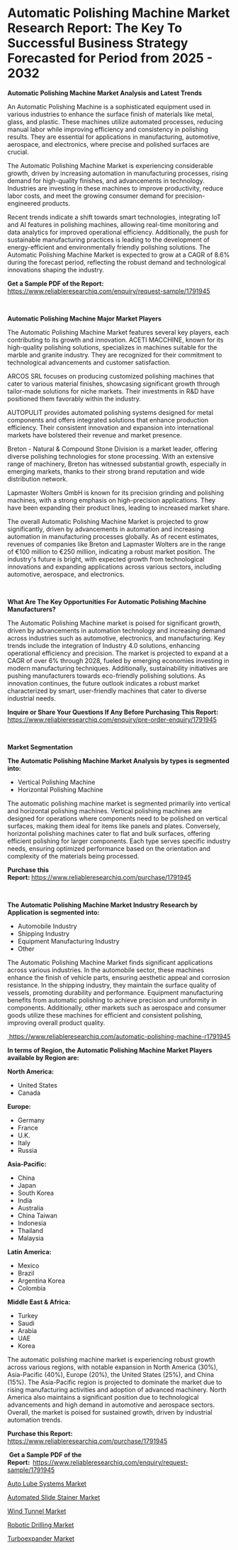 <p><h1>Automatic Polishing Machine Market Research Report: The Key To Successful Business Strategy Forecasted for Period from 2025 - 2032</h1></p><p><strong>Automatic Polishing Machine Market Analysis and Latest Trends</strong></p>
<p><p>An Automatic Polishing Machine is a sophisticated equipment used in various industries to enhance the surface finish of materials like metal, glass, and plastic. These machines utilize automated processes, reducing manual labor while improving efficiency and consistency in polishing results. They are essential for applications in manufacturing, automotive, aerospace, and electronics, where precise and polished surfaces are crucial.</p><p>The Automatic Polishing Machine Market is experiencing considerable growth, driven by increasing automation in manufacturing processes, rising demand for high-quality finishes, and advancements in technology. Industries are investing in these machines to improve productivity, reduce labor costs, and meet the growing consumer demand for precision-engineered products.</p><p>Recent trends indicate a shift towards smart technologies, integrating IoT and AI features in polishing machines, allowing real-time monitoring and data analytics for improved operational efficiency. Additionally, the push for sustainable manufacturing practices is leading to the development of energy-efficient and environmentally friendly polishing solutions. The Automatic Polishing Machine Market is expected to grow at a CAGR of 8.6% during the forecast period, reflecting the robust demand and technological innovations shaping the industry.</p></p>
<p><strong>Get a Sample PDF of the Report:&nbsp;</strong> <a href="https://www.reliableresearchiq.com/enquiry/request-sample/1791945?utm_campaign=104&utm_medium=2&utm_source=Github&utm_content=ia&utm_term=20022025&utm_id=automatic-polishing-machine">https://www.reliableresearchiq.com/enquiry/request-sample/1791945</a></p>
<p>&nbsp;</p>
<p><strong>Automatic Polishing Machine Major Market Players</strong></p>
<p><p>The Automatic Polishing Machine Market features several key players, each contributing to its growth and innovation. ACETI MACCHINE, known for its high-quality polishing solutions, specializes in machines suitable for the marble and granite industry. They are recognized for their commitment to technological advancements and customer satisfaction.</p><p>ARCOS SRL focuses on producing customized polishing machines that cater to various material finishes, showcasing significant growth through tailor-made solutions for niche markets. Their investments in R&D have positioned them favorably within the industry.</p><p>AUTOPULIT provides automated polishing systems designed for metal components and offers integrated solutions that enhance production efficiency. Their consistent innovation and expansion into international markets have bolstered their revenue and market presence.</p><p>Breton - Natural & Compound Stone Division is a market leader, offering diverse polishing technologies for stone processing. With an extensive range of machinery, Breton has witnessed substantial growth, especially in emerging markets, thanks to their strong brand reputation and wide distribution network.</p><p>Lapmaster Wolters GmbH is known for its precision grinding and polishing machines, with a strong emphasis on high-precision applications. They have been expanding their product lines, leading to increased market share.</p><p>The overall Automatic Polishing Machine Market is projected to grow significantly, driven by advancements in automation and increasing automation in manufacturing processes globally. As of recent estimates, revenues of companies like Breton and Lapmaster Wolters are in the range of €100 million to €250 million, indicating a robust market position. The industry's future is bright, with expected growth from technological innovations and expanding applications across various sectors, including automotive, aerospace, and electronics.</p></p>
<p>&nbsp;</p>
<p><strong>What Are The Key Opportunities For Automatic Polishing Machine Manufacturers?</strong></p>
<p><p>The Automatic Polishing Machine market is poised for significant growth, driven by advancements in automation technology and increasing demand across industries such as automotive, electronics, and manufacturing. Key trends include the integration of Industry 4.0 solutions, enhancing operational efficiency and precision. The market is projected to expand at a CAGR of over 6% through 2028, fueled by emerging economies investing in modern manufacturing techniques. Additionally, sustainability initiatives are pushing manufacturers towards eco-friendly polishing solutions. As innovation continues, the future outlook indicates a robust market characterized by smart, user-friendly machines that cater to diverse industrial needs.</p></p>
<p><strong>Inquire or Share Your Questions If Any Before Purchasing This Report:</strong> <a href="https://www.reliableresearchiq.com/enquiry/pre-order-enquiry/1791945?utm_campaign=104&utm_medium=2&utm_source=Github&utm_content=ia&utm_term=20022025&utm_id=automatic-polishing-machine">https://www.reliableresearchiq.com/enquiry/pre-order-enquiry/1791945</a></p>
<p>&nbsp;</p>
<p><strong>Market Segmentation</strong></p>
<p><strong>The Automatic Polishing Machine Market Analysis by types is segmented into:</strong></p>
<p><ul><li>Vertical Polishing Machine</li><li>Horizontal Polishing Machine</li></ul></p>
<p><p>The automatic polishing machine market is segmented primarily into vertical and horizontal polishing machines. Vertical polishing machines are designed for operations where components need to be polished on vertical surfaces, making them ideal for items like panels and plates. Conversely, horizontal polishing machines cater to flat and bulk surfaces, offering efficient polishing for larger components. Each type serves specific industry needs, ensuring optimized performance based on the orientation and complexity of the materials being processed.</p></p>
<p><strong>Purchase this Report:&nbsp;</strong><a href="https://www.reliableresearchiq.com/purchase/1791945?utm_campaign=104&utm_medium=2&utm_source=Github&utm_content=ia&utm_term=20022025&utm_id=automatic-polishing-machine">https://www.reliableresearchiq.com/purchase/1791945</a></p>
<p>&nbsp;</p>
<p><strong>The Automatic Polishing Machine Market Industry Research by Application is segmented into:</strong></p>
<p><ul><li>Automobile Industry</li><li>Shipping Industry</li><li>Equipment Manufacturing Industry</li><li>Other</li></ul></p>
<p><p>The Automatic Polishing Machine Market finds significant applications across various industries. In the automobile sector, these machines enhance the finish of vehicle parts, ensuring aesthetic appeal and corrosion resistance. In the shipping industry, they maintain the surface quality of vessels, promoting durability and performance. Equipment manufacturing benefits from automatic polishing to achieve precision and uniformity in components. Additionally, other markets such as aerospace and consumer goods utilize these machines for efficient and consistent polishing, improving overall product quality.</p></p>
<p><a href="https://www.reliableresearchiq.com/automatic-polishing-machine-r1791945?utm_campaign=104&utm_medium=2&utm_source=Github&utm_content=ia&utm_term=20022025&utm_id=automatic-polishing-machine">&nbsp;https://www.reliableresearchiq.com/automatic-polishing-machine-r1791945</a></p>
<p><strong>In terms of Region, the Automatic Polishing Machine Market Players available by Region are:</strong></p>
<p>
    <p> <strong> North America: </strong>
        <ul>
            <li>United States</li>
            <li>Canada</li>
        </ul>
        </p> 
    <p> <strong> Europe: </strong>
        <ul>
            <li>Germany</li>
            <li>France</li>
            <li>U.K.</li>
            <li>Italy</li>
            <li>Russia</li>
        </ul>
        </p> 
    <p> <strong> Asia-Pacific: </strong>
        <ul>
            <li>China</li>
            <li>Japan</li>
            <li>South Korea</li>
            <li>India</li>
            <li>Australia</li>
            <li>China Taiwan</li>
            <li>Indonesia</li>
            <li>Thailand</li>
            <li>Malaysia</li>
        </ul>
        </p> 
    <p> <strong> Latin America: </strong>
        <ul>
            <li>Mexico</li>
            <li>Brazil</li>
            <li>Argentina Korea</li>
            <li>Colombia</li>
        </ul>
        </p> 
    <p> <strong> Middle East & Africa: </strong>
        <ul>
            <li>Turkey</li>
            <li>Saudi</li>
            <li>Arabia</li>
            <li>UAE</li>
            <li>Korea</li>
        </ul>
    </p>
    </p>
<p><p>The automatic polishing machine market is experiencing robust growth across various regions, with notable expansion in North America (30%), Asia-Pacific (40%), Europe (20%), the United States (25%), and China (15%). The Asia-Pacific region is projected to dominate the market due to rising manufacturing activities and adoption of advanced machinery. North America also maintains a significant position due to technological advancements and high demand in automotive and aerospace sectors. Overall, the market is poised for sustained growth, driven by industrial automation trends.</p></p>
<p><strong>Purchase this Report: </strong><a href="https://www.reliableresearchiq.com/purchase/1791945?utm_campaign=104&utm_medium=2&utm_source=Github&utm_content=ia&utm_term=20022025&utm_id=automatic-polishing-machine">https://www.reliableresearchiq.com/purchase/1791945</a></p>
<p>&nbsp;<strong>Get a Sample PDF of the Report:&nbsp;&nbsp;</strong><a href="https://www.reliableresearchiq.com/enquiry/request-sample/1791945?utm_campaign=104&utm_medium=2&utm_source=Github&utm_content=ia&utm_term=20022025&utm_id=automatic-polishing-machine">https://www.reliableresearchiq.com/enquiry/request-sample/1791945</a></p>
<p><strong></strong></p>
<p><p><a href="https://github.com/cachuhashieb/Market-Research-Report-List-1/blob/main/auto-lube-systems-market.md?utm_campaign=104&utm_medium=2&utm_source=Github&utm_content=ia&utm_term=20022025&utm_id=automatic-polishing-machine">Auto Lube Systems Market</a></p><p><a href="https://github.com/bedelibekwe58/Market-Research-Report-List-1/blob/main/automated-slide-stainer-market.md?utm_campaign=104&utm_medium=2&utm_source=Github&utm_content=ia&utm_term=20022025&utm_id=automatic-polishing-machine">Automated Slide Stainer Market</a></p><p><a href="https://github.com/groszsaoudrd/Market-Research-Report-List-1/blob/main/wind-tunnel-market.md?utm_campaign=104&utm_medium=2&utm_source=Github&utm_content=ia&utm_term=20022025&utm_id=automatic-polishing-machine">Wind Tunnel Market</a></p><p><a href="https://github.com/kmettjanksj7/Market-Research-Report-List-1/blob/main/robotic-drilling-market.md?utm_campaign=104&utm_medium=2&utm_source=Github&utm_content=ia&utm_term=20022025&utm_id=automatic-polishing-machine">Robotic Drilling Market</a></p><p><a href="https://github.com/huelarnzeba29/Market-Research-Report-List-1/blob/main/turboexpander-market.md?utm_campaign=104&utm_medium=2&utm_source=Github&utm_content=ia&utm_term=20022025&utm_id=automatic-polishing-machine">Turboexpander Market</a></p></p>
